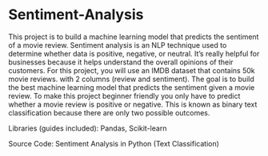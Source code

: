 # Sentiment-Analysis
This project is to build a machine learning model that predicts the sentiment of a movie review. Sentiment analysis is an NLP technique used to determine whether data is positive, negative, or neutral. It’s really helpful for businesses because it helps understand the overall opinions of their customers. For this project, you will use an IMDB dataset that contains 50k movie reviews. with 2 columns (review and sentiment). The goal is to build the best machine learning model that predicts the sentiment given a movie review. To make this project beginner friendly you only have to predict whether a movie review is positive or negative. This is known as binary text classification because there are only two possible outcomes.


Libraries (guides included): Pandas, Scikit-learn

Source Code: Sentiment Analysis in Python (Text Classification)

